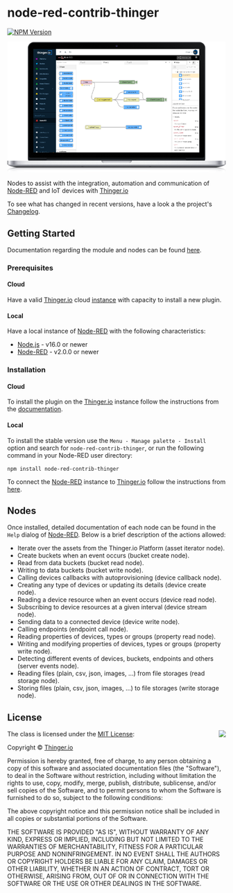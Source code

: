 # node-red-contrib-thinger

[![NPM Version](https://img.shields.io/static/v1?label=npm&message=v1.8.0&color=blue&style=flat)](https://www.npmjs.com/package/node-red-contrib-thinger)

![Node-RED and Thinger.io Integration](./images/laptop.png "Thinger.io web console with Node-RED plugin and ad-hoc nodes")


Nodes to assist with the integration, automation and communication of [Node-RED](https://nodered.org/) and IoT devices with [Thinger.io](https://thinger.io/)

To see what has changed in recent versions, have a look a the project's [Changelog](https://github.com/thinger-io/Node-RED/blob/master/CHANGELOG.md).

## Getting Started

Documentation regarding the module and nodes can be found [here](https://docs.thinger.io/plugins/node-red).

### Prerequisites

#### Cloud
Have a valid [Thinger.io](https://thinger.io/) cloud [instance](https://pricing.thinger.io/#!/cloud) with capacity to install a new plugin.

#### Local
Have a local instance of [Node-RED](https://nodered.org/) with the following characteristics:
- [Node.js](https://nodejs.org) - v16.0 or newer
- [Node-RED](https://NodeRED.org) - v2.0.0 or newer

### Installation

#### Cloud
To install the plugin on the [Thinger.io](https://thinger.io) instance follow the instructions from the [documentation](https://docs.thinger.io/plugins).

#### Local

To install the stable version use the `Menu - Manage palette - Install` 
option and search for `node-red-contrib-thinger`, or run the following 
command in your Node-RED user directory:

    npm install node-red-contrib-thinger

To connect the [Node-RED](https://NodeRED.org) instance to [Thinger.io](https://thinger.io) follow the instructions from [here](https://docs.thinger.io/plugins/node-red#starting-with-thinger-io-nodes).

## Nodes
Once installed, detailed documentation of each node can be found in the `Help` dialog of [Node-RED](https://NodeRED.org).
Below is a brief description of the actions allowed:
- Iterate over the assets from the Thinger.io Platform (asset iterator node).
- Create buckets when an event occurs (bucket create node).
- Read from data buckets (bucket read node).
- Writing to data buckets (bucket write node).
- Calling devices callbacks with autoprovisioning (device callback node).
- Creating any type of devices or updating its details (device create node).
- Reading a device resource when an event occurs (device read node).
- Subscribing to device resources at a given interval (device stream node).
- Sending data to a connected device (device write node).
- Calling endpoints (endpoint call node).
- Reading properties of devices, types or groups (property read node).
- Writing and modifying properties of devices, types or groups (property write node).
- Detecting different events of devices, buckets, endpoints and others (server events node).
- Reading files (plain, csv, json, images, ...) from file storages (read storage node).
- Storing files (plain, csv, json, images, ...) to file storages (write storage node).

## License

<img align="right" src="https://opensource.org/trademarks/opensource/OSI-Approved-License-100x137.png">

The class is licensed under the [MIT License](http://opensource.org/licenses/MIT):

Copyright &copy; [Thinger.io](http://thinger.io)

Permission is hereby granted, free of charge, to any person obtaining a copy of this software and associated documentation files (the "Software"), to deal in the Software without restriction, including without limitation the rights to use, copy, modify, merge, publish, distribute, sublicense, and/or sell copies of the Software, and to permit persons to whom the Software is furnished to do so, subject to the following conditions:

The above copyright notice and this permission notice shall be included in all copies or substantial portions of the Software.

THE SOFTWARE IS PROVIDED "AS IS", WITHOUT WARRANTY OF ANY KIND, EXPRESS OR IMPLIED, INCLUDING BUT NOT LIMITED TO THE WARRANTIES OF MERCHANTABILITY, FITNESS FOR A PARTICULAR PURPOSE AND NONINFRINGEMENT. IN NO EVENT SHALL THE AUTHORS OR COPYRIGHT HOLDERS BE LIABLE FOR ANY CLAIM, DAMAGES OR OTHER LIABILITY, WHETHER IN AN ACTION OF CONTRACT, TORT OR OTHERWISE, ARISING FROM, OUT OF OR IN CONNECTION WITH THE SOFTWARE OR THE USE OR OTHER DEALINGS IN THE SOFTWARE.
